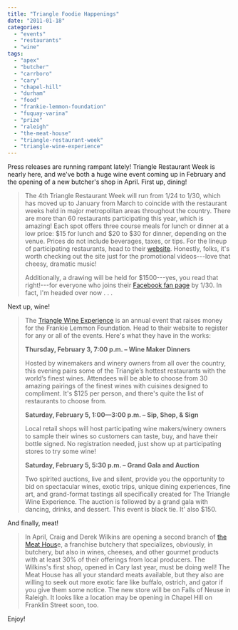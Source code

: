 ```yaml
---
title: "Triangle Foodie Happenings"
date: "2011-01-18"
categories: 
  - "events"
  - "restaurants"
  - "wine"
tags: 
  - "apex"
  - "butcher"
  - "carrboro"
  - "cary"
  - "chapel-hill"
  - "durham"
  - "food"
  - "frankie-lemmon-foundation"
  - "fuquay-varina"
  - "prize"
  - "raleigh"
  - "the-meat-house"
  - "triangle-restaurant-week"
  - "triangle-wine-experience"
---
```


Press releases are running rampant lately! Triangle Restaurant Week is nearly here, and we've both a huge wine event coming up in February and the opening of a new butcher's shop in April. First up, dining!

> The 4th Triangle Restaurant Week will run from 1/24 to 1/30, which has moved up to January from March to coincide with the restaurant weeks held in major metropolitan areas throughout the country. There are more than 60 restaurants participating this year, which is amazing! Each spot offers three course meals for lunch or dinner at a low price: $15 for lunch and $20 to $30 for dinner, depending on the venue. Prices do not include beverages, taxes, or tips. For the lineup of participating restaurants, head to their [website](http://www.trirestaurantweek.com/). Honestly, folks, it's worth checking out the site just for the promotional videos---love that cheesy, dramatic music!
> 
> Additionally, a drawing will be held for $1500---yes, you read that right!---for everyone who joins their [Facebook fan page](http://www.facebook.com/pages/Triangle-Restaurant-Week/309606785049) by 1/30. In fact, I'm headed over now . . .

Next up, wine!

> The [Triangle Wine Experience](http://www.trianglewineexperience.org/) is an annual event that raises money for the Frankie Lemmon Foundation. Head to their website to register for any or all of the events. Here's what they have in the works:
> 
> **Thursday, February 3, 7:00 p.m. – Wine Maker Dinners**
> 
> Hosted by winemakers and winery owners from all over the country, this evening pairs some of the Triangle’s hottest restaurants with the world’s finest wines. Attendees will be able to choose from 30 amazing pairings of the finest wines with cuisines designed to compliment. It's $125 per person, and there's quite the list of restaurants to choose from.
> 
> **Saturday, February 5, 1:00—3:00 p.m. – Sip, Shop, & Sign**
> 
> Local retail shops will host participating wine makers/winery owners to sample their wines so customers can taste, buy, and have their bottle signed. No registration needed, just show up at participating stores to try some wine!
> 
> **Saturday, February 5, 5:30 p.m. – Grand Gala and Auction**
> 
> Two spirited auctions, live and silent, provide you the opportunity to bid on spectacular wines, exotic trips, unique dining experiences, fine art, and grand-format tastings all specifically created for The Triangle Wine Experience. The auction is followed by a grand gala with dancing, drinks, and dessert. This event is black tie. It' also $150.

And finally, meat!

> In April, Craig and Derek Wilkins are opening a second branch of [the Meat Hous](http://www.themeathouse.com/)e, a franchise butchery that specializes, obviously, in butchery, but also in wines, cheeses, and other gourmet products with at least 30% of their offerings from local producers. The Wilkins's first shop, opened in Cary last year, must be doing well! The Meat House has all your standard meats available, but they also are willing to seek out more exotic fare like buffalo, ostrich, and gator if you give them some notice. The new store will be on Falls of Neuse in Raleigh. It looks like a location may be opening in Chapel Hill on Franklin Street soon, too.

Enjoy!
